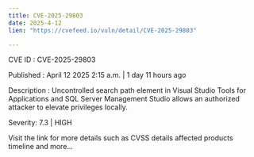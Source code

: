 ```yaml
---
title: CVE-2025-29803
date: 2025-4-12
lien: "https://cvefeed.io/vuln/detail/CVE-2025-29803"

---
```


CVE ID : CVE-2025-29803

Published :  April 12
2025
2:15 a.m. | 1 day
11 hours ago

Description : Uncontrolled search path element in Visual Studio Tools for Applications and SQL Server Management Studio allows an authorized attacker to elevate privileges locally.

Severity: 7.3 | HIGH

Visit the link for more details
such as CVSS details
affected products
timeline
and more...
